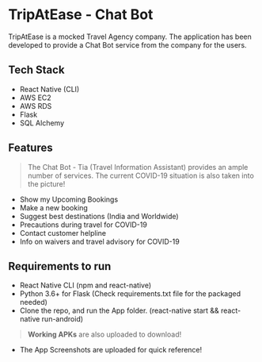 # TripAtEase - Chat Bot
TripAtEase is a mocked Travel Agency company. The application has been developed to provide a Chat Bot service from the company for the users.


## Tech Stack
- React Native (CLI) 
- AWS EC2 
- AWS RDS
- Flask
- SQL Alchemy 

## Features
> The Chat Bot - Tia (Travel Information Assistant) provides an ample number of services. The current COVID-19 situation is also taken into the picture!
- Show my Upcoming Bookings
- Make a new booking
- Suggest best destinations (India and Worldwide)
- Precautions during travel for COVID-19
- Contact customer helpline
- Info on waivers and travel advisory for COVID-19

## Requirements to run
- React Native CLI (npm and react-native)
- Python 3.6+ for Flask (Check requirements.txt file for the packaged needed)
- Clone the repo, and run the App folder. (react-native start && react-native run-android)

> **Working APKs** are also uploaded to download!

- The App Screenshots are uploaded for quick reference!
